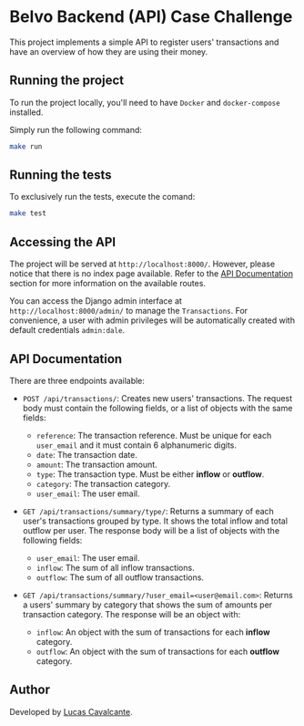 # Belvo Backend (API) Case Challenge

This project implements a simple API to register users' transactions and have an overview of how they are using their money.

## Running the project

To run the project locally, you'll need to have `Docker` and `docker-compose` installed.

Simply run the following command:

```bash
make run
```

## Running the tests

To exclusively run the tests, execute the comand:

```bash
make test
```

## Accessing the API

The project will be served at `http://localhost:8000/`. However, please notice that there is no index page available. Refer to the [API Documentation](#api-documentation) section for more information on the available routes.

You can access the Django admin interface at `http://localhost:8000/admin/` to manage the `Transactions`. For convenience, a user with admin privileges will be automatically created with default credentials `admin:dale`.

## API Documentation

There are three endpoints available:

- `POST /api/transactions/`: Creates new users' transactions. The request body must contain the following fields, or a list of objects with the same fields:
    - `reference`: The transaction reference. Must be unique for each `user_email` and it must contain 6 alphanumeric digits.
    - `date`: The transaction date.
    - `amount`: The transaction amount.
    - `type`: The transaction type. Must be either **inflow** or **outflow**.
    - `category`: The transaction category.
    - `user_email`: The user email.

- `GET /api/transactions/summary/type/`: Returns a summary of each user's transactions grouped by type. It shows the total inflow and total outflow per user. The response body will be a list of objects with the following fields:
    - `user_email`: The user email.
    - `inflow`: The sum of all inflow transactions.
    - `outflow`: The sum of all outflow transactions.

- `GET /api/transactions/summary/?user_email=<user@email.com>`: Returns a users' summary by category that shows the sum of amounts per transaction category. The response will be an object with:
    - `inflow`: An object with the sum of transactions for each **inflow** category.
    - `outflow`: An object with the sum of transactions for each **outflow** category.

## Author

Developed by [Lucas Cavalcante](https://github.com/CavalcanteLucas).
